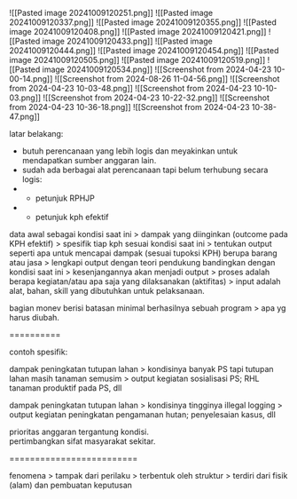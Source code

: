 ![[Pasted image 20241009120251.png]]
![[Pasted image 20241009120337.png]]
![[Pasted image 20241009120355.png]]
![[Pasted image 20241009120408.png]]
![[Pasted image 20241009120421.png]]
![[Pasted image 20241009120433.png]]
![[Pasted image 20241009120444.png]]
![[Pasted image 20241009120454.png]]
![[Pasted image 20241009120505.png]]
![[Pasted image 20241009120519.png]]
![[Pasted image 20241009120534.png]]
![[Screenshot from 2024-04-23 10-00-14.png]]
![[Screenshot from 2024-08-26 11-04-56.png]]
![[Screenshot from 2024-04-23 10-03-48.png]]
![[Screenshot from 2024-04-23 10-10-03.png]]
![[Screenshot from 2024-04-23 10-22-32.png]]
![[Screenshot from 2024-04-23 10-36-18.png]]
![[Screenshot from 2024-04-23 10-38-47.png]]



latar belakang:  
- butuh perencanaan yang lebih logis dan meyakinkan untuk mendapatkan sumber anggaran lain.  
- sudah ada berbagai alat perencanaan tapi belum terhubung secara logis:  
- - petunjuk RPHJP  
- - petunjuk kph efektif  
  
  
  
data awal sebagai kondisi saat ini > dampak yang diinginkan (outcome pada KPH efektif) > spesifik tiap kph sesuai kondisi saat ini > tentukan output seperti apa untuk mencapai dampak (sesuai tupoksi KPH) berupa barang atau jasa > lengkapi output dengan teori pendukung bandingkan dengan kondisi saat ini > kesenjangannya akan menjadi output > proses adalah berapa kegiatan/atau apa saja yang dilaksanakan (aktifitas) > input adalah alat, bahan, skill yang dibutuhkan untuk pelaksanaan.  
  
bagian monev berisi batasan minimal berhasilnya sebuah program > apa yg harus diubah.  
  
==========  
  
  
contoh spesifik:  
  
dampak peningkatan tutupan lahan > kondisinya banyak PS tapi tutupan lahan masih tanaman semusim > output kegiatan sosialisasi PS; RHL tanaman produktif pada PS, dll  
  
dampak peningkatan tutupan lahan > kondisinya tingginya illegal logging > output kegiatan peningkatan pengamanan hutan; penyelesaian kasus, dll  
  
prioritas anggaran tergantung kondisi.  
pertimbangkan sifat masyarakat sekitar.  
  
  
=========================  
  
  
fenomena > tampak dari perilaku > terbentuk oleh struktur > terdiri dari fisik (alam) dan pembuatan keputusan